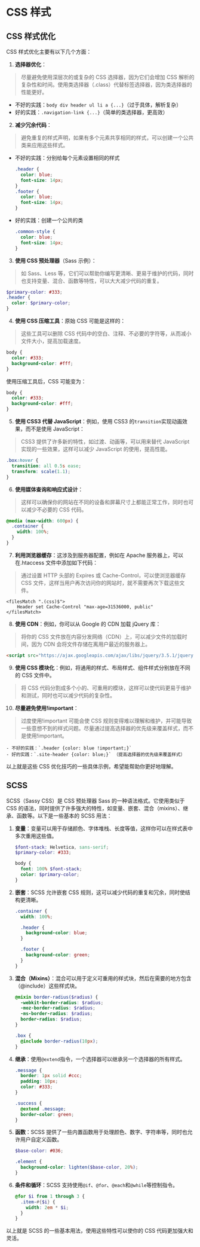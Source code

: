 # CSS 样式

## CSS 样式优化

CSS 样式优化主要有以下几个方面：

1. **选择器优化**：

> 尽量避免使用深层次的或复杂的 CSS 选择器，因为它们会增加 CSS 解析的复杂性和时间。使用类选择器（.class）代替标签选择器，因为类选择器的性能更好。

- 不好的实践：`body div header ul li a {...}`（过于具体，解析复杂）
- 好的实践：`.navigation-link {...}`（简单的类选择器，更高效）

2. **减少冗余代码**：

> 避免重复的样式声明，如果有多个元素共享相同的样式，可以创建一个公共类来应用这些样式。

- 不好的实践：分别给每个元素设置相同的样式
  ```css
  .header {
    color: blue;
    font-size: 14px;
  }
  .footer {
    color: blue;
    font-size: 14px;
  }
  ```
- 好的实践：创建一个公共的类
  ```css
  .common-style {
    color: blue;
    font-size: 14px;
  }
  ```

3. **使用 CSS 预处理器**（Sass 示例）：

> 如 Sass、Less 等，它们可以帮助你编写更清晰、更易于维护的代码，同时也支持变量、混合、函数等特性，可以大大减少代码的重复。

```scss
$primary-color: #333;
.header {
  color: $primary-color;
}
```

4. **使用 CSS 压缩工具**：原始 CSS 可能是这样的：

> 这些工具可以删除 CSS 代码中的空白、注释、不必要的字符等，从而减小文件大小，提高加载速度。

```css
body {
  color: #333;
  background-color: #fff;
}
```

使用压缩工具后，CSS 可能变为：

```css
body {
  color: #333;
  background-color: #fff;
}
```

5. **使用 CSS3 代替 JavaScript**：例如，使用 CSS3 的`transition`实现动画效果，而不是使用 JavaScript：

> CSS3 提供了许多新的特性，如过渡、动画等，可以用来替代 JavaScript 实现的一些效果，这样可以减少 JavaScript 的使用，提高性能。

```css
.box:hover {
  transition: all 0.5s ease;
  transform: scale(1.1);
}
```

6. **使用媒体查询和响应式设计**：

> 这样可以确保你的网站在不同的设备和屏幕尺寸上都能正常工作，同时也可以减少不必要的 CSS 代码。

```css
@media (max-width: 600px) {
  .container {
    width: 100%;
  }
}
```

7. **利用浏览器缓存**：这涉及到服务器配置，例如在 Apache 服务器上，可以在.htaccess 文件中添加如下代码：

> 通过设置 HTTP 头部的 Expires 或 Cache-Control，可以使浏览器缓存 CSS 文件，这样当用户再次访问你的网站时，就不需要再次下载这些文件。

```
<filesMatch ".(css)$">
    Header set Cache-Control "max-age=31536000, public"
</filesMatch>
```

8. **使用 CDN**：例如，你可以从 Google 的 CDN 加载 jQuery 库：

> 将你的 CSS 文件放在内容分发网络（CDN）上，可以减少文件的加载时间，因为 CDN 会将文件存储在离用户最近的服务器上。

```html
<script src="https://ajax.googleapis.com/ajax/libs/jquery/3.5.1/jquery.min.js"></script>
```

9. **使用 CSS 模块化**：例如，将通用的样式、布局样式、组件样式分别放在不同的 CSS 文件中。

> 将 CSS 代码分割成多个小的、可重用的模块，这样可以使代码更易于维护和测试，同时也可以减少代码的复杂性。

10. **尽量避免使用!important**：

> 过度使用!important 可能会使 CSS 规则变得难以理解和维护，并可能导致一些意想不到的样式问题。尽量通过提高选择器的优先级来覆盖样式，而不是使用!important。

    - 不好的实践：`.header {color: blue !important;}`
    - 好的实践：`.site-header {color: blue;}` （提高选择器的优先级来覆盖样式）

以上就是这些 CSS 优化技巧的一些具体示例，希望能帮助你更好地理解。

## SCSS

SCSS（Sassy CSS）是 CSS 预处理器 Sass 的一种语法格式。它使用类似于 CSS 的语法，同时提供了许多强大的特性，如变量、嵌套、混合（mixins）、继承、函数等。以下是一些基本的 SCSS 用法：

1. **变量**：变量可以用于存储颜色、字体堆栈、长度等值，这样你可以在样式表中多次重用这些值。

   ```scss
   $font-stack: Helvetica, sans-serif;
   $primary-color: #333;

   body {
     font: 100% $font-stack;
     color: $primary-color;
   }
   ```

2. **嵌套**：SCSS 允许嵌套 CSS 规则，这可以减少代码的重复和冗余，同时使结构更清晰。

   ```scss
   .container {
     width: 100%;

     .header {
       background-color: blue;
     }

     .footer {
       background-color: green;
     }
   }
   ```

3. **混合（Mixins）**：混合可以用于定义可重用的样式块，然后在需要的地方包含（@include）这些样式块。

   ```scss
   @mixin border-radius($radius) {
     -webkit-border-radius: $radius;
     -moz-border-radius: $radius;
     -ms-border-radius: $radius;
     border-radius: $radius;
   }

   .box {
     @include border-radius(10px);
   }
   ```

4. **继承**：使用`@extend`指令，一个选择器可以继承另一个选择器的所有样式。

   ```scss
   .message {
     border: 1px solid #ccc;
     padding: 10px;
     color: #333;
   }

   .success {
     @extend .message;
     border-color: green;
   }
   ```

5. **函数**：SCSS 提供了一些内置函数用于处理颜色、数字、字符串等，同时也允许用户自定义函数。

   ```scss
   $base-color: #036;

   .element {
     background-color: lighten($base-color, 20%);
   }
   ```

6. **条件和循环**：SCSS 支持使用`@if`、`@for`、`@each`和`@while`等控制指令。

   ```scss
   @for $i from 1 through 3 {
     .item-#{$i} {
       width: 2em * $i;
     }
   }
   ```

以上就是 SCSS 的一些基本用法，使用这些特性可以使你的 CSS 代码更加强大和灵活。
